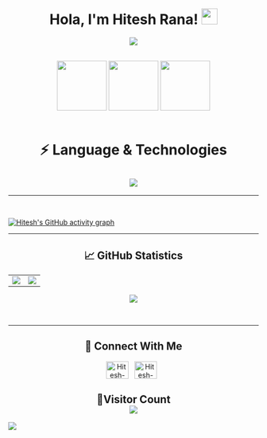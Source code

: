 <h1 align="center"> Hola, I'm Hitesh Rana! <img src="https://github.com/TheDudeThatCode/TheDudeThatCode/blob/master/Assets/Hi.gif" width="32px"> </h1>
<p align="center">
  <a href="https://github.com/CodeWhiteWeb/CodeWhiteWeb"><img src="https://readme-typing-svg.herokuapp.com?color=%5689FBA0&center=true&vCenter=true&lines=Developer<3;Programmer;DevOps"></a>
</p>
<div align="center">
<br>
<img src="https://raw.githubusercontent.com/abhisheknaiidu/abhisheknaiidu/master/code.gif" width = "100" height = "100">
<img src = "https://user-images.githubusercontent.com/87887741/138137569-c03af614-7c08-43d8-b2ad-4ea28864022f.gif" width = "100" height = "100">
<img src="https://user-images.githubusercontent.com/87887741/138171656-80bfc204-e6c3-4a7d-83c2-5c003f671bf3.jpg" width = "100" height = "100">
<br>
<br>
</div>

<!-- Language & Technology -->

<h1 align = "center">⚡ Language & Technologies</h1>
<h2 align="center">
<img src="https://skillicons.dev/icons?i=python,cpp,javascript,typescript,java,golang,html,css,scss,react,redux,next,tailwind,nest,fastapi,express,flask,git,github,linux,bash,postgres,mongo,redis,mysql,firebase,docker,aws,heroku,vercel">
</h2>

<!-- GitHub Contribution Graph -->
<hr><br>

[![Hitesh's GitHub activity graph](https://activity-graph.herokuapp.com/graph?username=hitesh22rana&theme=gotham)](https://github.com/hitesh22rana)

<hr>

<h2 align="center">📈 GitHub Statistics</h2>

<table align = "center">
<tr>
<td>
<img src="https://github-readme-stats.vercel.app/api?username=hitesh22rana&include_all_commits=true&count_private=true&show_icons=true&line_height=20&theme=radical"/>
</td>
<td>
<img src="https://github-readme-stats.vercel.app/api/top-langs?username=hitesh22rana&show_icons=true&locale=en&layout=compact&theme=radical" />
</td>
</tr>
</table>

<p align="center">
<img align="center" src="https://github-readme-streak-stats.herokuapp.com/?user=hitesh22rana&theme=radical" />
</p>
<br>
<hr>


<h2 align="center">🔗 Connect With Me</h2>
<div align="center">
   <a target="_blank"href="https://www.linkedin.com/in/hitesh22rana"\><img align="center" src="https://raw.githubusercontent.com/rahuldkjain/github-profile-readme-generator/master/src/images/icons/Social/linked-in-alt.svg" alt="Hitesh-Rana" height="35" width="45" /></a>&nbsp;&nbsp;
  <a href="mailto:hitesh22rana@gmail.com?subject=Hello%20Hitesh,%20From%20Github"><img align="center" src="https://user-images.githubusercontent.com/91747922/145641534-6a83084f-2982-449d-9b06-64f8ec368f57.png" alt="Hitesh-Rana" height="35" width="45" /></a>&nbsp;&nbsp;
 </div>

<h2 align = "center">👀Visitor Count<br>
<img align = "center" src="https://profile-counter.glitch.me/hitesh22rana/count.svg" />
</h2>
<img src="https://raw.githubusercontent.com/Trilokia/Trilokia/379277808c61ef204768a61bbc5d25bc7798ccf1/bottom_header.svg" />
